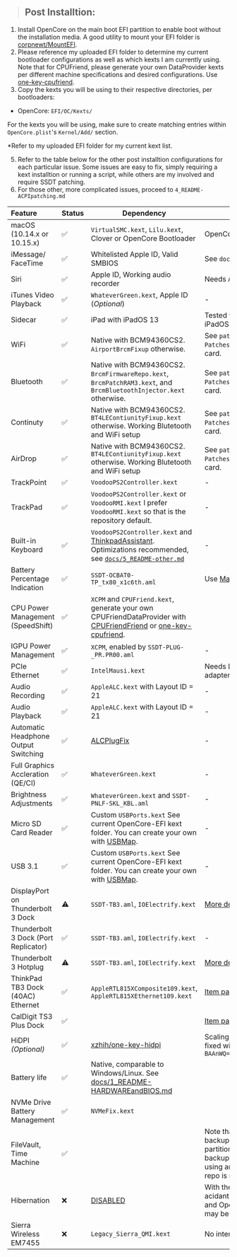 > ## Post Installtion:

1. Install OpenCore on the main boot EFI partition to enable boot without the installation media. A good utility to mount your EFI folder is [corpnewt/MountEFI](https://github.com/corpnewt/MountEFI).
2. Please reference my uploaded EFI folder to determine my current bootloader configurations as well as which kexts I am currently using. Note that for CPUFriend, please generate your own DataProvider kexts per different machine specifications and desired configurations. Use [one-key-cpufriend](https://github.com/stevezhengshiqi/one-key-cpufriend).
3. Copy the kexts you will be using to their respective directories, per bootloaders:

- OpenCore: `EFI/OC/Kexts/`

For the kexts you will be using, make sure to create matching entries within `OpenCore.plist`'s `Kernel/Add/` section.

\*Refer to my uploaded EFI folder for my current kext list.

5. Refer to the table below for the other post installtion configurations for each particular issue. Some issues are easy to fix, simply requiring a kext installtion or running a script, while others are my involved and require SSDT patching.
6. For those other, more complicated issues, proceed to `4_README-ACPIpatching.md`

| Feature                              | Status | Dependency                                                                                                                                                                                                              | Remarks                                                                                                                      |
| :----------------------------------- | ------ | ----------------------------------------------------------------------------------------------------------------------------------------------------------------------------------------------------------------------- | ---------------------------------------------------------------------------------------------------------------------------- |
| macOS (10.14.x or 10.15.x)           | ✅     | `VirtualSMC.kext`, `Lilu.kext`, Clover or OpenCore Bootloader                                                                                                                                                           | OpenCore is preferred.                                                                                                       |
| iMessage/ FaceTime                   | ✅     | Whitelisted Apple ID, Valid SMBIOS                                                                                                                                                                                      | See `docs/5_README-other.md`                                                                                                 |
| Siri                                 | ✅     | Apple ID, Working audio recorder                                                                                                                                                                                        | Needs `AppleALC`                                                                                                             |
| iTunes Video Playback                | ✅     | `WhateverGreen.kext`, Apple ID (_Optional_)                                                                                                                                                                             | -                                                                                                                            |
| Sidecar                              | ✅     | iPad with iPadOS 13                                                                                                                                                                                                     | Tested with iPad Mini with iPadOS 13.1.2                                                                                     |
| WiFi                                 | ✅     | Native with BCM94360CS2. `AirportBrcmFixup` otherwise.                                                                                                                                                                  | See `patches/OpenCore Patches/` for specific network card.                                                                   |
| Bluetooth                            | ✅     | Native with BCM94360CS2. `BrcmFirmwareRepo.kext`, `BrcmPatchRAM3.kext`, and `BrcmBluetoothInjector.kext` otherwise.                                                                                                     | See `patches/OpenCore Patches/` for specific network card.                                                                   |
| Continuty                            | ✅     | Native with BCM94360CS2. `BT4LEContiunityFixup.kext` otherwise. Working Blutetooth and WiFi setup                                                                                                                       | See `patches/OpenCore Patches/` for specific network card.                                                                   |
| AirDrop                              | ✅     | Native with BCM94360CS2. `BT4LEContiunityFixup.kext` otherwise. Working Blutetooth and WiFi setup                                                                                                                       | See `patches/OpenCore Patches/` for specific network card.                                                                   |
| TrackPoint                           | ✅     | `VoodooPS2Controller.kext`                                                                                                                                                                                      | -                                                                                                                            |
| TrackPad                             | ✅     | `VoodooPS2Controller.kext` or `VoodooRMI.kext` I prefer `VoodooRMI.kext` so that is the repository default.                                                                                                                                                                                            | -                                                                                                                            |
| Built-in Keyboard                    | ✅     | `VoodooPS2Controller.kext` and [ThinkpadAssistant](https://github.com/MSzturc/ThinkpadAssistant). Optimizations recommended, see [`docs/5_README-other.md`](https://github.com/tylernguyen/x1c6-hackintosh/blob/master/docs/5_README-other.md)                                      | -                                                                                                                            |
| Battery Percentage Indication        | ✅     | `SSDT-OCBAT0-TP_tx80_x1c6th.aml`                                                                                                                                                                                        | Use [MaciASL](https://bitbucket.org/RehabMan/os-x-maciasl-patchmatic/downloads/)                                             |
| CPU Power Management (SpeedShift)    | ✅     | `XCPM` and `CPUFriend.kext`, generate your own CPUFriendDataProvider with [CPUFriendFriend](https://github.com/corpnewt/CPUFriendFriend_) or [one-key-cpufriend](https://github.com/stevezhengshiqi/one-key-cpufriend). |
| IGPU Power Management                | ✅     | `XCPM`, enabled by `SSDT-PLUG-_PR.PR00.aml`                                                                                                                                                                             | -                                                                                                                            |
| PCIe Ethernet                        | ✅     | `IntelMausi.kext`                                                                                                                                                                                                       | Needs Lenovo Ethernet adapter                                                                                                |  |
| Audio Recording                      | ✅     | `AppleALC.kext` with Layout ID = 21                                                                                                                                                                                     | -                                                                                                                            |
| Audio Playback                       | ✅     | `AppleALC.kext` with Layout ID = 21                                                                                                                                                                                     | -                                                                                                                            |
| Automatic Headphone Output Switching | ✅     | [ALCPlugFix](https://github.com/tylernguyen/x1c6-hackintosh/tree/master/patches/ALCPlugFix)                                                                                                                                                                                                            | -                                                                                                                            |
| Full Graphics Accleration (QE/CI)    | ✅     | `WhateverGreen.kext`                                                                                                                                                                                                    | -                                                                                                                            |
| Brightness Adjustments               | ✅     | `WhateverGreen.kext` and `SSDT-PNLF-SKL_KBL.aml`                                                                                                                                                                        | -                                                                                                                            |
| Micro SD Card Reader                 | ✅     | Custom `USBPorts.kext` See current OpenCore-EFI kext folder. You can create your own with [USBMap](https://github.com/corpnewt/USBMap).                                                                                                                   | -                                                                                                                            |
| USB 3.1                              | ✅     | Custom `USBPorts.kext` See current OpenCore-EFI kext folder. You can create your own with [USBMap](https://github.com/corpnewt/USBMap).                                                                                                                   | -                                                                                                                            |
| DisplayPort on Thunderbolt 3 Dock    | ⚠️     | `SSDT-TB3.aml`, `IOElectrify.kext`                                                                                                                                                                                      | [More details](https://github.com/tylernguyen/x1c6-hackintosh/issues/24#issuecomment-603183002)                              |
| Thunderbolt 3 Dock (Port Replicator) | ✅     | `SSDT-TB3.aml`, `IOElectrify.kext`                                                                                                                                                                                      | -                                                                                                                            |
| Thunderbolt 3 Hotplug                | ⚠️     | `SSDT-TB3.aml`, `IOElectrify.kext`                                                                                                                                                                                      | [More details](https://github.com/tylernguyen/x1c6-hackintosh/issues/24#issuecomment-603183002)                              |
| ThinkPad TB3 Dock (40AC) Ethernet    | ✅     | `AppleRTL815XComposite109.kext`, `AppleRTL815XEthernet109.kext`                                                                                                                                                         | [Item page](https://support.lenovo.com/au/en/solutions/acc100356)                                                            |
| CalDigit TS3 Plus Dock               | ✅     |                                                                                                                                                                                                                         | [Item page](https://www.apple.com/shop/product/HMX12ZM/A/caldigit-ts3-plus-dock)                                             |
| HiDPI _(Optional)_                   | ✅     | [xzhih/one-key-hidpi](https://github.com/xzhih/one-key-hidpi)                                                                                                                                                           | Scaling issues post-sleep fixed with AAPL, ig-platform `BAAnWQ==`                                                            |
| Battery life                         | ✅     | Native, comparable to Windows/Linux. See [docs/1_README-HARDWAREandBIOS.md](https://github.com/tylernguyen/x1c6-hackintosh/blob/master/docs/1_README-HARDWAREandBIOS.md)                                                                                                                                                             |
| NVMe Drive Battery Management        | ✅     | `NVMeFix.kext`                                                                                                                                                                                                          |                                                                                                                              |
| FileVault, Time Machine              | ✅     |                                                                                                                                                                                                                         | Note that TimeMachine only backups your Macintosh partition. Please manually backup your EFI partition using another method. (This repo is mine) |
| Hibernation                          | ❌     | [DISABLED](https://www.tonymacx86.com/threads/guide-native-power-management-for-laptops.175801/)                                                                                                                        | With the developement of acidanthera/HibernationFixup and OpenCore, hibernation may be fixed in the future.                  |
| Sierra Wireless EM7455               | ❌     | `Legacy_Sierra_QMI.kext`                                                                                                                                                                                                | No internet                                                                                                                  |
